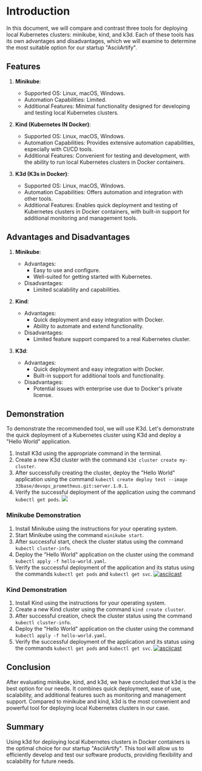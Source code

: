 # Introduction

In this document, we will compare and contrast three tools for deploying local Kubernetes clusters: minikube, kind, and k3d. Each of these tools has its own advantages and disadvantages, which we will examine to determine the most suitable option for our startup "AsciiArtify".

## Features

1. **Minikube**:
   - Supported OS: Linux, macOS, Windows.
   - Automation Capabilities: Limited.
   - Additional Features: Minimal functionality designed for developing and testing local Kubernetes clusters.

2. **Kind (Kubernetes IN Docker)**:
   - Supported OS: Linux, macOS, Windows.
   - Automation Capabilities: Provides extensive automation capabilities, especially with CI/CD tools.
   - Additional Features: Convenient for testing and development, with the ability to run local Kubernetes clusters in Docker containers.

3. **K3d (K3s in Docker)**:
   - Supported OS: Linux, macOS, Windows.
   - Automation Capabilities: Offers automation and integration with other tools.
   - Additional Features: Enables quick deployment and testing of Kubernetes clusters in Docker containers, with built-in support for additional monitoring and management tools.

## Advantages and Disadvantages

1. **Minikube**:
   - Advantages:
     - Easy to use and configure.
     - Well-suited for getting started with Kubernetes.
   - Disadvantages:
     - Limited scalability and capabilities.

2. **Kind**:
   - Advantages:
     - Quick deployment and easy integration with Docker.
     - Ability to automate and extend functionality.
   - Disadvantages:
     - Limited feature support compared to a real Kubernetes cluster.

3. **K3d**:
   - Advantages:
     - Quick deployment and easy integration with Docker.
     - Built-in support for additional tools and functionality.
   - Disadvantages:
     - Potential issues with enterprise use due to Docker's private license.

## Demonstration

To demonstrate the recommended tool, we will use K3d. Let's demonstrate the quick deployment of a Kubernetes cluster using K3d and deploy a "Hello World" application.

1. Install K3d using the appropriate command in the terminal.
2. Create a new K3d cluster with the command `k3d cluster create my-cluster`.
3. After successfully creating the cluster, deploy the "Hello World" application using the command `kubectl create deploy test --image 33base/devops_prometheus.git:server.1.0.1`.
4. Verify the successful deployment of the application using the command `kubectl get pods`.
<a href="https://asciinema.org/a/RRnggrJZktUddzLsniE3UiH0q" target="_blank"><img src="https://asciinema.org/a/RRnggrJZktUddzLsniE3UiH0q.svg" /></a>
### Minikube Demonstration

1. Install Minikube using the instructions for your operating system.
2. Start Minikube using the command `minikube start`.
3. After successful start, check the cluster status using the command `kubectl cluster-info`.
4. Deploy the "Hello World" application on the cluster using the command `kubectl apply -f hello-world.yaml`.
5. Verify the successful deployment of the application and its status using the commands `kubectl get pods` and `kubectl get svc`.
[![asciicast](https://asciinema.org/a/qKtqb77ArWX6msuCqoq81Q9Vn.svg)](https://asciinema.org/a/qKtqb77ArWX6msuCqoq81Q9Vn)
### Kind Demonstration

1. Install Kind using the instructions for your operating system.
2. Create a new Kind cluster using the command `kind create cluster`.
3. After successful creation, check the cluster status using the command `kubectl cluster-info`.
4. Deploy the "Hello World" application on the cluster using the command `kubectl apply -f hello-world.yaml`.
5. Verify the successful deployment of the application and its status using the commands `kubectl get pods` and `kubectl get svc`.
[![asciicast](https://asciinema.org/a/RRnggrJZktUddzLsniE3UiH0q.svg)](https://asciinema.org/a/RRnggrJZktUddzLsniE3UiH0q)
## Conclusion

After evaluating minikube, kind, and k3d, we have concluded that k3d is the best option for our needs. It combines quick deployment, ease of use, scalability, and additional features such as monitoring and management support. Compared to minikube and kind, k3d is the most convenient and powerful tool for deploying local Kubernetes clusters in our case.

## Summary

Using k3d for deploying local Kubernetes clusters in Docker containers is the optimal choice for our startup "AsciiArtify". This tool will allow us to efficiently develop and test our software products, providing flexibility and scalability for future needs.
